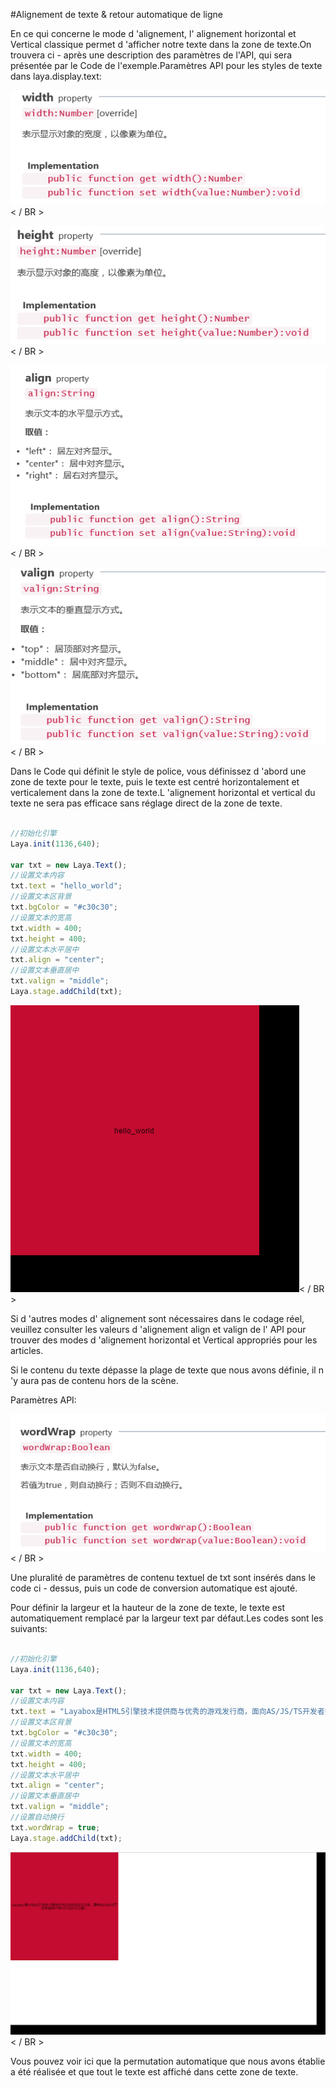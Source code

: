 #Alignement de texte & retour automatique de ligne

En ce qui concerne le mode d 'alignement, l' alignement horizontal et Vertical classique permet d 'afficher notre texte dans la zone de texte.On trouvera ci - après une description des paramètres de l'API, qui sera présentée par le Code de l'exemple.Paramètres API pour les styles de texte dans laya.display.text:

![1](img/1.png)< / BR >

![2](img/2.png)< / BR >

![3](img/3.png)< / BR >

![4](img/4.png)< / BR >

Dans le Code qui définit le style de police, vous définissez d 'abord une zone de texte pour le texte, puis le texte est centré horizontalement et verticalement dans la zone de texte.L 'alignement horizontal et vertical du texte ne sera pas efficace sans réglage direct de la zone de texte.


```javascript

//初始化引擎
Laya.init(1136,640);

var txt = new Laya.Text();
//设置文本内容
txt.text = "hello_world";
//设置文本区背景
txt.bgColor = "#c30c30";
//设置文本的宽高
txt.width = 400;
txt.height = 400;
//设置文本水平居中
txt.align = "center";
//设置文本垂直居中
txt.valign = "middle";
Laya.stage.addChild(txt);
```


![5](img/5.png)< / BR >

Si d 'autres modes d' alignement sont nécessaires dans le codage réel, veuillez consulter les valeurs d 'alignement align et valign de l' API pour trouver des modes d 'alignement horizontal et Vertical appropriés pour les articles.

Si le contenu du texte dépasse la plage de texte que nous avons définie, il n 'y aura pas de contenu hors de la scène.

Paramètres API:

![6](img/6.png)< / BR >

Une pluralité de paramètres de contenu textuel de txt sont insérés dans le code ci - dessus, puis un code de conversion automatique est ajouté.

Pour définir la largeur et la hauteur de la zone de texte, le texte est automatiquement remplacé par la largeur text par défaut.Les codes sont les suivants:


```javascript

//初始化引擎
Laya.init(1136,640);

var txt = new Laya.Text();
//设置文本内容
txt.text = "Layabox是HTML5引擎技术提供商与优秀的游戏发行商，面向AS/JS/TS开发者提供HTML5开发技术方案！";
//设置文本区背景
txt.bgColor = "#c30c30";
//设置文本的宽高
txt.width = 400;
txt.height = 400;
//设置文本水平居中
txt.align = "center";
//设置文本垂直居中
txt.valign = "middle";
//设置自动换行
txt.wordWrap = true;
Laya.stage.addChild(txt);
```


![7](img/7.png)< / BR >

Vous pouvez voir ici que la permutation automatique que nous avons établie a été réalisée et que tout le texte est affiché dans cette zone de texte.